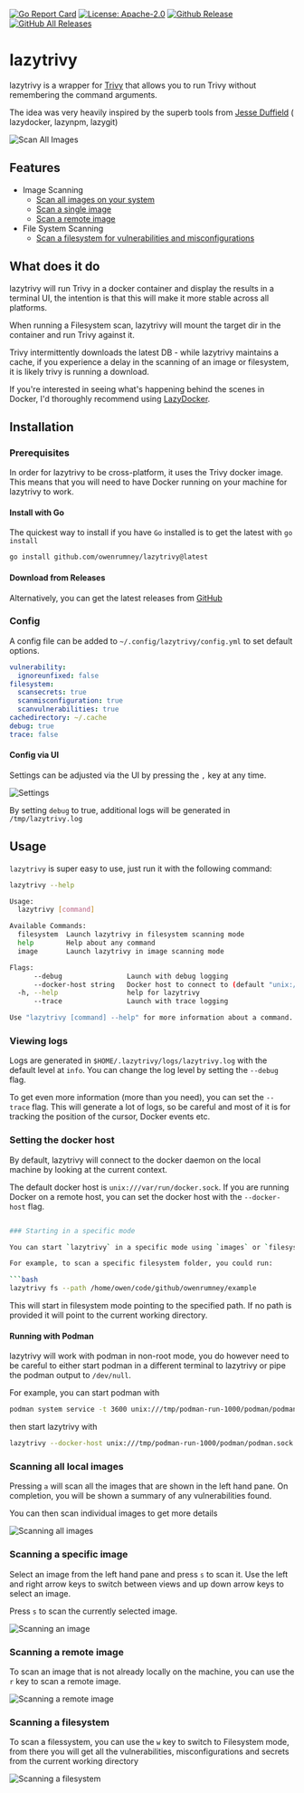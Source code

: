 [![Go Report Card](https://goreportcard.com/badge/github.com/owenrumney/lazytrivy)](https://goreportcard.com/report/github.com/owenrumney/lazytrivy)
[![License: Apache-2.0](https://img.shields.io/badge/License-Apache%202.0-blue.svg)](https://github.com/owenrumney/lazytrivy/blob/master/LICENSE)
[![Github Release](https://img.shields.io/github/release/owenrumney/lazytrivy.svg)](https://github.com/owenrumney/lazytrivy/releases)
[![GitHub All Releases](https://img.shields.io/github/downloads/owenrumney/lazytrivy/total)](https://github.com/owenrumney/lazytrivy/releases)

# lazytrivy

lazytrivy is a wrapper for [Trivy](https://github.com/aquasecurity/trivy) that allows you to run Trivy without
remembering the command arguments.

The idea was very heavily inspired by the superb tools from [Jesse Duffield](https://github.com/jesseduffield) (
lazydocker, lazynpm, lazygit)

![Scan All Images](./.github/images/scan_all.png)

## Features

- Image Scanning
  - [Scan all images on your system](#scanning-all-local-images)
  - [Scan a single image](#scanning-a-specific-image)
  - [Scan a remote image](#scanning-a-remote-image)
- File System Scanning
  - [Scan a filesystem for vulnerabilities and misconfigurations](#scanning-a-filesystem)

## What does it do

lazytrivy will run Trivy in a docker container and display the results in a terminal UI, the intention is that this will make it more stable across all platforms.

When running a Filesystem scan, lazytrivy will mount the target dir in the container and run Trivy against it.

Trivy intermittently downloads the latest DB - while lazytrivy maintains a cache, if you experience a delay in the scanning of an image or filesystem, it is likely trivy is running a download.

If you're interested in seeing what's happening behind the scenes in Docker, I'd thoroughly recommend using [LazyDocker](https://github.com/jesseduffield/lazydocker).


## Installation

### Prerequisites

In order for lazytrivy to be cross-platform, it uses the Trivy docker image. This means that you will need to have Docker running on your machine for lazytrivy to work.

#### Install with Go

The quickest way to install if you have `Go` installed is to get the latest with `go install`

```bash
go install github.com/owenrumney/lazytrivy@latest
```

#### Download from Releases

Alternatively, you can get the latest releases from [GitHub](https://github.com/owenrumney/lazytrivy)

### Config

A config file can be added to `~/.config/lazytrivy/config.yml` to set default options.

```yaml
vulnerability:
  ignoreunfixed: false
filesystem:
  scansecrets: true
  scanmisconfiguration: true
  scanvulnerabilities: true
cachedirectory: ~/.cache
debug: true
trace: false

```
#### Config via UI

Settings can be adjusted via the UI by pressing the `,` key at any time. 

![Settings](./.github/images/settings.gif)

By setting `debug` to true, additional logs will be generated in `/tmp/lazytrivy.log`

## Usage

`lazytrivy` is super easy to use, just run it with the following command:

```bash
lazytrivy --help           

Usage:
  lazytrivy [command]

Available Commands:
  filesystem  Launch lazytrivy in filesystem scanning mode
  help        Help about any command
  image       Launch lazytrivy in image scanning mode

Flags:
      --debug                Launch with debug logging
      --docker-host string   Docker host to connect to (default "unix:///var/run/docker.sock")
  -h, --help                 help for lazytrivy
      --trace                Launch with trace logging

Use "lazytrivy [command] --help" for more information about a command.

```

### Viewing logs

Logs are generated in `$HOME/.lazytrivy/logs/lazytrivy.log` with the default level at `info`. You can change the log level by setting the `--debug` flag.

To get even more information (more than you need), you can set the `--trace` flag. This will generate a lot of logs, so be careful and most of it is for tracking the position of the cursor, Docker events etc.

### Setting the docker host

By default, lazytrivy will connect to the docker daemon on the local machine by looking at the current context.

The default docker host is `unix:///var/run/docker.sock`. If you are running Docker on a remote host, you can set the docker host with the `--docker-host` flag.

```bash

### Starting in a specific mode

You can start `lazytrivy` in a specific mode using `images` or `filesystem`:

For example, to scan a specific filesystem folder, you could run:

```bash
lazytrivy fs --path /home/owen/code/github/owenrumney/example
```

This will start in filesystem mode pointing to the specified path. If no path is provided it will point to the current working directory.

#### Running with Podman

lazytrivy will work with podman in non-root mode, you do however need to be careful to either start podman in a different terminal to lazytrivy or pipe the podman output to `/dev/null`.

For example, you can start podman with 

```bash
podman system service -t 3600 unix:///tmp/podman-run-1000/podman/podman.sock 2>/dev/null  &
```

then start lazytrivy with

```bash
lazytrivy --docker-host unix:///tmp/podman-run-1000/podman/podman.sock image
```

### Scanning all local images

Pressing `a` will scan all the images that are shown in the left hand pane. On completion, you will be shown a
summary of any vulnerabilities found.

You can then scan individual images to get more details

![Scanning all images](./.github/images/scan_all_images.gif)

### Scanning a specific image

Select an image from the left hand pane and press `s` to scan it. Use the left and right arrow keys to switch between
views and up down arrow keys to select an image.

Press `s` to scan the currently selected image.

![Scanning an image](./.github/images/scan_individual_images.gif)

### Scanning a remote image

To scan an image that is not already locally on the machine, you can use the `r` key to scan a remote image.

![Scanning a remote image](./.github/images/scan_remote_image.gif)


### Scanning a filesystem

To scan a filessystem, you can use the `w` key to switch to Filesystem mode, from there you will get all the vulnerabilities, misconfigurations and secrets from the current working directory

![Scanning a filesystem](./.github/images/scan_filesystem.gif)
